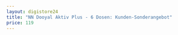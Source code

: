 ```yaml
---
layout: digistore24
title: "NN Dooyal Aktiv Plus - 6 Dosen: Kunden-Sonderangebot"
price: 119
---
```

